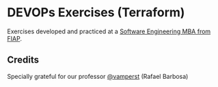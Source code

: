 # DEVOPs Exercises (Terraform)
Exercises developed and practiced at a [Software Engineering MBA from FIAP](https://www.fiap.com.br/mba/mba-em-engenharia-de-software/).

## Credits
Specially grateful for our professor [@vamperst](https://github.com/vamperst) (Rafael Barbosa)

